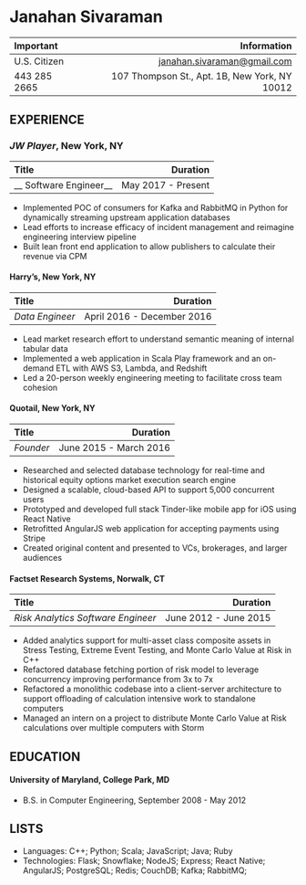 # Janahan Sivaraman
|Important                 | Information         |
|:---              | ---:            |
|U.S. Citizen      | janahan.sivaraman@gmail.com |
|443 285 2665      | 107 Thompson St., Apt. 1B, New York, NY 10012 |

## EXPERIENCE
### *JW Player*, New York, NY
|Title             | Duration |
|:---              | ---:     |
|__ Software Engineer__ | May 2017 - Present |
* Implemented POC of consumers for Kafka and RabbitMQ in Python for dynamically streaming upstream application databases
* Lead efforts to increase efficacy of incident management and reimagine engineering interview pipeline
* Built lean front end application to allow publishers to calculate their revenue via CPM

####  **Harry’s**, New York, NY
|Title             | Duration |
|:---              | ---:     |
_Data Engineer_    |April 2016 - December 2016 |
* Lead market research effort to understand semantic meaning of internal tabular data
* Implemented a web application in Scala Play framework and an on-demand ETL with AWS S3, Lambda, and Redshift
* Led a 20-person weekly engineering meeting to facilitate cross team cohesion

####  **Quotail**, New York, NY
|Title             | Duration |
|:---              | ---:     |
|_Founder_         | June 2015 - March 2016 |
* Researched and selected database technology for real-time and historical equity options
market execution search engine
* Designed a scalable, cloud-based API to support 5,000 concurrent users
* Prototyped and developed full stack Tinder-like mobile app for iOS using React Native
* Retrofitted AngularJS web application for accepting payments using Stripe
* Created original content and presented to VCs, brokerages, and larger audiences

####  **Factset Research Systems**, Norwalk, CT
|Title             | Duration |
|:---              | ---:     |
|_Risk Analytics Software Engineer_ | June 2012 - June 2015 |
* Added analytics support for multi-asset class composite assets in Stress Testing, Extreme
Event Testing, and Monte Carlo Value at Risk in C++
* Refactored database fetching portion of risk model to leverage concurrency improving
performance from 3x to 7x
* Refactored a monolithic codebase into a client-server architecture to support offloading
of calculation intensive work to standalone computers
* Managed an intern on a project to distribute Monte Carlo Value at Risk calculations
over multiple computers with Storm

## EDUCATION
#### **University of Maryland**, College Park, MD
* B.S. in Computer Engineering,                                  September 2008 - May 2012

## LISTS
* Languages:    C++; Python; Scala; JavaScript; Java; Ruby
* Technologies: Flask; Snowflake; NodeJS; Express; React Native; AngularJS; 
                PostgreSQL; Redis; CouchDB; Kafka; RabbitMQ;
